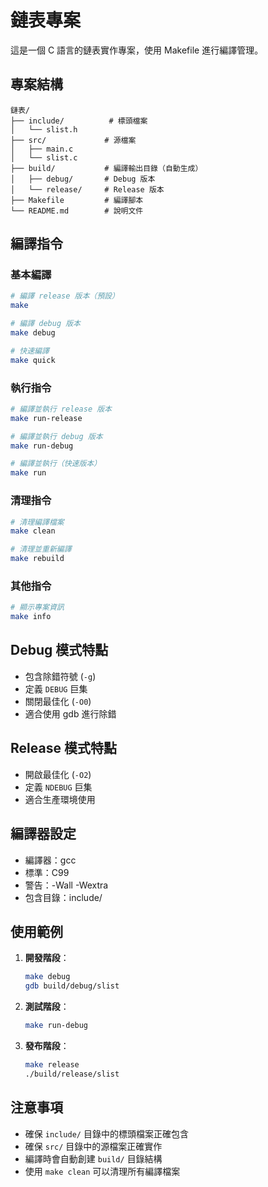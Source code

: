 # 鏈表專案

這是一個 C 語言的鏈表實作專案，使用 Makefile 進行編譯管理。

## 專案結構

```
鏈表/
├── include/          # 標頭檔案
│   └── slist.h
├── src/             # 源檔案
│   ├── main.c
│   └── slist.c
├── build/           # 編譯輸出目錄（自動生成）
│   ├── debug/       # Debug 版本
│   └── release/     # Release 版本
├── Makefile         # 編譯腳本
└── README.md        # 說明文件
```

## 編譯指令

### 基本編譯
```bash
# 編譯 release 版本（預設）
make

# 編譯 debug 版本
make debug

# 快速編譯
make quick
```

### 執行指令
```bash
# 編譯並執行 release 版本
make run-release

# 編譯並執行 debug 版本
make run-debug

# 編譯並執行（快速版本）
make run
```

### 清理指令
```bash
# 清理編譯檔案
make clean

# 清理並重新編譯
make rebuild
```

### 其他指令
```bash
# 顯示專案資訊
make info
```

## Debug 模式特點

- 包含除錯符號 (`-g`)
- 定義 `DEBUG` 巨集
- 關閉最佳化 (`-O0`)
- 適合使用 gdb 進行除錯

## Release 模式特點

- 開啟最佳化 (`-O2`)
- 定義 `NDEBUG` 巨集
- 適合生產環境使用

## 編譯器設定

- 編譯器：gcc
- 標準：C99
- 警告：-Wall -Wextra
- 包含目錄：include/

## 使用範例

1. **開發階段**：
   ```bash
   make debug
   gdb build/debug/slist
   ```

2. **測試階段**：
   ```bash
   make run-debug
   ```

3. **發布階段**：
   ```bash
   make release
   ./build/release/slist
   ```

## 注意事項

- 確保 `include/` 目錄中的標頭檔案正確包含
- 確保 `src/` 目錄中的源檔案正確實作
- 編譯時會自動創建 `build/` 目錄結構
- 使用 `make clean` 可以清理所有編譯檔案 